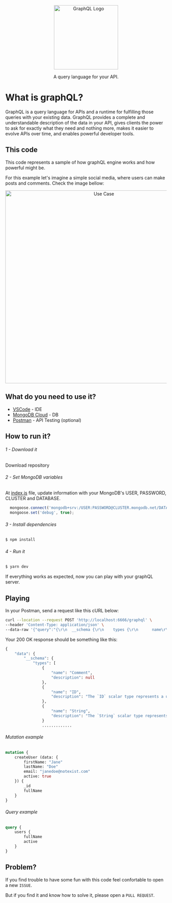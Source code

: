 <p align="center">
  <a href="https://graphql.org/" target="blank"><img src="https://upload.wikimedia.org/wikipedia/commons/thumb/1/17/GraphQL_Logo.svg/1200px-GraphQL_Logo.svg.png" width="200" alt="GraphQL Logo" /></a>
</p>

  <p align="center">A query language for your API.</p>
    <p align="center">

# What is graphQL?
GraphQL is a query language for APIs and a runtime for fulfilling those queries with your existing data. GraphQL provides a complete and understandable description of the data in your API, gives clients the power to ask for exactly what they need and nothing more, makes it easier to evolve APIs over time, and enables powerful developer tools.

## This code
This code represents a sample of how graphQL engine works and how powerful might be.

For this example let's imagine a simple social media, where users can make posts and comments. Check the image bellow:

<p align="center">
  <a href="https://ibb.co/6rvJdGc" target="blank"><img src="https://i.ibb.co/Bc4K1vH/Untitled.jpg" width="600" alt="Use Case" /></a>
</p>

## What do you need to use it?

  - [VSCode](https://code.visualstudio.com/) - IDE
  - [MongoDB Cloud](https://cloud.mongodb.com/) - DB
  - [Postman](https://www.postman.com/) - API Testing (optional)

## How to run it?

###### 1 - Download it
Download repository 

###### 2 - Set MongoDB variables
At [index.js](https://github.com/it0dan/graphql/blob/main/src/index.js) file, update information with your MongoDB's USER, PASSWORD, CLUSTER and DATABASE.
```javascript
  mongoose.connect('mongodb+srv:/USER:PASSWORD@CLUSTER.mongodb.net/DATABASE');
  mongoose.set('debug', true);
```

###### 3 - Install dependencies
```bash
$ npm install
```

###### 4 - Run it
```bash
$ yarn dev
```


If everything works as expected, now you can play with your graphQL server.

## Playing
In your Postman, send a request like this cURL below:
```bash
curl --location --request POST 'http://localhost:6666/graphql' \
--header 'Content-Type: application/json' \
--data-raw '{"query":"{\r\n  __schema {\r\n    types {\r\n      name\r\n      description\r\n    }\r\n  }\r\n}","variables":{}}'
```

Your 200 OK response should be something like this:
```graphql
{
    "data": {
        "__schema": {
            "types": [
                {
                    "name": "Comment",
                    "description": null
                },
                {
                    "name": "ID",
                    "description": "The `ID` scalar type represents a unique identifier, often used to refetch an object or as key for a cache. The ID type appears in a JSON response as a String; however, it is not intended to be human-readable. When expected as an input type, any string (such as `\"4\"`) or integer (such as `4`) input value will be accepted as an ID."
                },
                {
                    "name": "String",
                    "description": "The `String` scalar type represents textual data, represented as UTF-8 character sequences. The String type is most often used by GraphQL to represent free-form human-readable text."
                }
                .............
```

###### Mutation example
```graphql
mutation {
    createUser (data: {
        firstName: "Jane"
        lastName: "Doe"
        email: "janedoe@notexist.com"
        active: true
    }) {
        _id
        fullName
    }
}
```

###### Query example
```graphql
query {
    users {
        fullName
        active
    }
}
```

## Problem?
If you find trouble to have some fun with this code feel confortable to open a new `ISSUE`.

But if you find it and know how to solve it, please open a `PULL REQUEST`.
